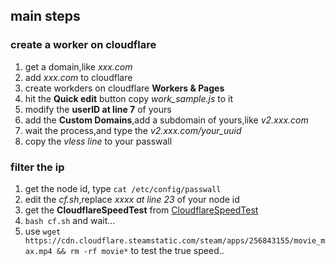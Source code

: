 ## main steps

### create a worker on cloudflare
1. get a domain,like *xxx.com*
2. add *xxx.com* to cloudflare
3. create workders on cloudflare **Workers & Pages**
4. hit the **Quick edit** button copy *work_sample.js* to it
5. modify the **userID at line 7** of yours
6. add the **Custom Domains**,add a subdomain of yours,like *v2.xxx.com*
7. wait the process,and type the *v2.xxx.com/your_uuid*
8. copy the *vless line* to your passwall

### filter the ip 
1. get the node id, type  `cat /etc/config/passwall`
2. edit the *cf.sh*,replace *xxxx at line 23* of your node id 
3. get the **CloudflareSpeedTest** from [CloudflareSpeedTest](https://github.com/XIU2/CloudflareSpeedTest)
4. `bash cf.sh` and wait...
5. use `wget https://cdn.cloudflare.steamstatic.com/steam/apps/256843155/movie_max.mp4 && rm -rf movie*` to test the true speed..